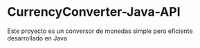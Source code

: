 # CurrencyConverter-Java-API
Este proyecto es un conversor de monedas simple pero eficiente desarrollado en Java
